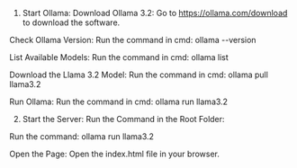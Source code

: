 1. Start Ollama:
Download Ollama 3.2:
Go to https://ollama.com/download to download the software.

Check Ollama Version:
Run the command in cmd:
ollama --version

List Available Models:
Run the command in cmd:
ollama list

Download the Llama 3.2 Model:
Run the command in cmd:
ollama pull llama3.2

Run Ollama:
Run the command in cmd:
ollama run llama3.2

2. Start the Server:
Run the Command in the Root Folder:

Run the command:
ollama run llama3.2

Open the Page:
Open the index.html file in your browser.
